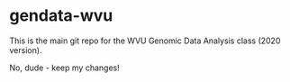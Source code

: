 # gendata-wvu

This is the main git repo for the WVU Genomic Data Analysis class (2020 version).

No, dude - keep my changes!


